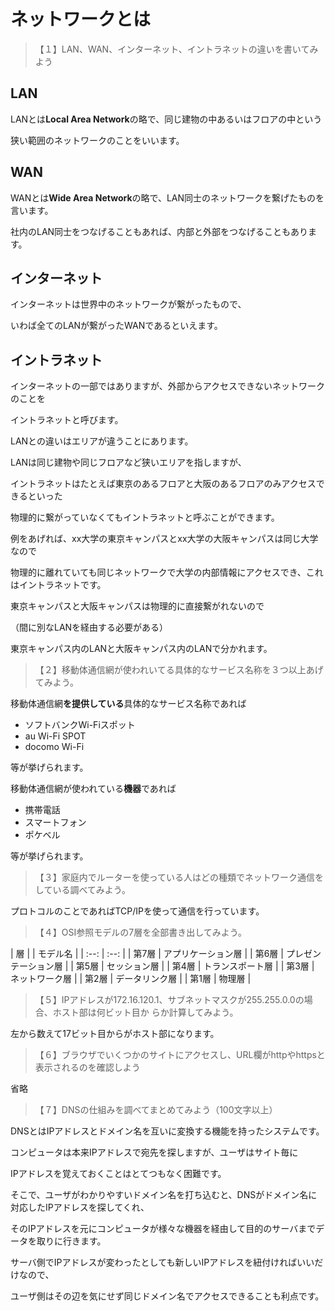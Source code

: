 # ネットワークとは

> 【１】LAN、WAN、インターネット、イントラネットの違いを書いてみよう

## LAN

LANとは**Local Area Network**の略で、同じ建物の中あるいはフロアの中という

狭い範囲のネットワークのことをいいます。

## WAN

WANとは**Wide Area Network**の略で、LAN同士のネットワークを繋げたものを言います。

社内のLAN同士をつなげることもあれば、内部と外部をつなげることもあります。

## インターネット

インターネットは世界中のネットワークが繋がったもので、

いわば全てのLANが繋がったWANであるといえます。

## イントラネット

インターネットの一部ではありますが、外部からアクセスできないネットワークのことを

イントラネットと呼びます。

LANとの違いはエリアが違うことにあります。

LANは同じ建物や同じフロアなど狭いエリアを指しますが、

イントラネットはたとえば東京のあるフロアと大阪のあるフロアのみアクセスできるといった

物理的に繋がっていなくてもイントラネットと呼ぶことができます。

例をあげれば、xx大学の東京キャンパスとxx大学の大阪キャンパスは同じ大学なので

物理的に離れていても同じネットワークで大学の内部情報にアクセスでき、これはイントラネットです。

東京キャンパスと大阪キャンパスは物理的に直接繋がれないので

（間に別なLANを経由する必要がある）

東京キャンパス内のLANと大阪キャンパス内のLANで分かれます。

> 【２】移動体通信網が使われいてる具体的なサービス名称を３つ以上あげてみよう。

移動体通信網**を提供している**具体的なサービス名称であれば
- ソフトバンクWi-Fiスポット
- au Wi-Fi SPOT
- docomo Wi-Fi

等が挙げられます。

移動体通信網が使われている**機器**であれば
- 携帯電話
- スマートフォン
- ポケベル

等が挙げられます。

> 【３】家庭内でルーターを使っている人はどの種類でネットワーク通信をしている調べてみよう。

プロトコルのことであればTCP/IPを使って通信を行っています。

> 【４】OSI参照モデルの7層を全部書き出してみよう。

| 層 | | モデル名 |
| :--: | :--: |
| 第7層 | アプリケーション層 |
| 第6層 | プレゼンテーション層 |
| 第5層 | セッション層 |
| 第4層 | トランスポート層 |
| 第3層 | ネットワーク層 |
| 第2層 | データリンク層 |
| 第1層 | 物理層 |


> 【５】IPアドレスが172.16.120.1、サブネットマスクが255.255.0.0の場合、ホスト部は何ビット目か らか計算してみよう。

左から数えて17ビット目からがホスト部になります。

> 【６】ブラウザでいくつかのサイトにアクセスし、URL欄がhttpやhttpsと表示されるのを確認しよう

省略

> 【７】DNSの仕組みを調べてまとめてみよう（100文字以上）

DNSとはIPアドレスとドメイン名を互いに変換する機能を持ったシステムです。

コンピュータは本来IPアドレスで宛先を探しますが、ユーザはサイト毎に

IPアドレスを覚えておくことはとてつもなく困難です。

そこで、ユーザがわかりやすいドメイン名を打ち込むと、DNSがドメイン名に対応したIPアドレスを探してくれ、

そのIPアドレスを元にコンピュータが様々な機器を経由して目的のサーバまでデータを取りに行きます。

サーバ側でIPアドレスが変わったとしても新しいIPアドレスを紐付ければいいだけなので、

ユーザ側はその辺を気にせず同じドメイン名でアクセスできることも利点です。